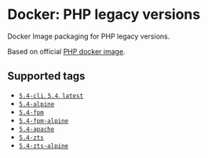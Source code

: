 Docker: PHP legacy versions
===========================

Docker Image packaging for PHP legacy versions.

Based on official [PHP docker image](https://hub.docker.com/_/php/).

Supported tags
--------------

- [`5.4-cli`, `5.4`, `latest`](5.4/Dockerfile)
- [`5.4-alpine`](5.4/alpine/Dockerfile)
- [`5.4-fpm`](5.4/fpm/Dockerfile)
- [`5.4-fpm-alpine`](5.4/fpm/alpine/Dockerfile)
- [`5.4-apache`](5.4/apache/Dockerfile)
- [`5.4-zts`](5.4/zts/Dockerfile)
- [`5.4-zts-alpine`](5.4/zts/alpine/Dockerfile)
